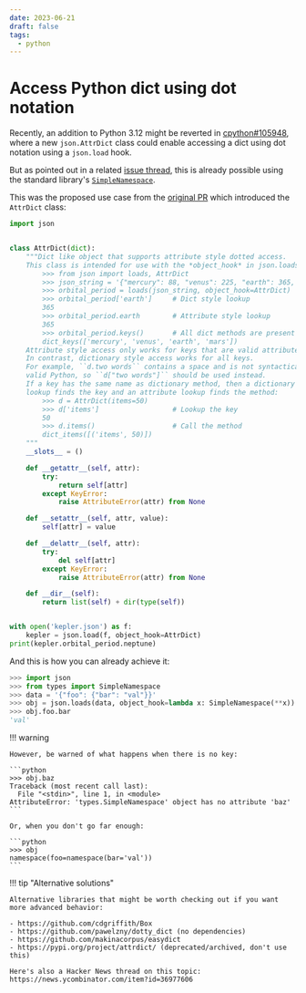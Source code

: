 ```yaml
---
date: 2023-06-21
draft: false
tags:
  - python
---
```


# Access Python dict using dot notation

Recently, an addition to Python 3.12 might be reverted in [cpython#105948](https://github.com/python/cpython/pull/105948), where a new `json.AttrDict` class could enable accessing a dict using dot notation using a `json.load` hook.

But as pointed out in a related [issue thread](https://github.com/python/cpython/issues/96145#issuecomment-1599508607), this is already possible using the standard library's [`SimpleNamespace`](https://docs.python.org/3/library/types.html#types.SimpleNamespace).

<!-- more -->

This was the proposed use case from the [original PR](https://github.com/python/cpython/pull/96146) which introduced the `AttrDict` class:

```python
import json


class AttrDict(dict):
    """Dict like object that supports attribute style dotted access.
    This class is intended for use with the *object_hook* in json.loads():
        >>> from json import loads, AttrDict
        >>> json_string = '{"mercury": 88, "venus": 225, "earth": 365, "mars": 687}'
        >>> orbital_period = loads(json_string, object_hook=AttrDict)
        >>> orbital_period['earth']     # Dict style lookup
        365
        >>> orbital_period.earth        # Attribute style lookup
        365
        >>> orbital_period.keys()       # All dict methods are present
        dict_keys(['mercury', 'venus', 'earth', 'mars'])
    Attribute style access only works for keys that are valid attribute names.
    In contrast, dictionary style access works for all keys.
    For example, ``d.two words`` contains a space and is not syntactically
    valid Python, so ``d["two words"]`` should be used instead.
    If a key has the same name as dictionary method, then a dictionary
    lookup finds the key and an attribute lookup finds the method:
        >>> d = AttrDict(items=50)
        >>> d['items']                  # Lookup the key
        50
        >>> d.items()                   # Call the method
        dict_items([('items', 50)])
    """
    __slots__ = ()

    def __getattr__(self, attr):
        try:
            return self[attr]
        except KeyError:
            raise AttributeError(attr) from None

    def __setattr__(self, attr, value):
        self[attr] = value

    def __delattr__(self, attr):
        try:
            del self[attr]
        except KeyError:
            raise AttributeError(attr) from None

    def __dir__(self):
        return list(self) + dir(type(self))


with open('kepler.json') as f:
    kepler = json.load(f, object_hook=AttrDict)
print(kepler.orbital_period.neptune)
```

And this is how you can already achieve it:

```python
>>> import json
>>> from types import SimpleNamespace
>>> data = '{"foo": {"bar": "val"}}'
>>> obj = json.loads(data, object_hook=lambda x: SimpleNamespace(**x))
>>> obj.foo.bar
'val'
```

!!! warning

    However, be warned of what happens when there is no key:

    ```python
    >>> obj.baz
    Traceback (most recent call last):
      File "<stdin>", line 1, in <module>
    AttributeError: 'types.SimpleNamespace' object has no attribute 'baz'
    ```

    Or, when you don't go far enough:

    ```python
    >>> obj
    namespace(foo=namespace(bar='val'))
    ```

!!! tip "Alternative solutions"

    Alternative libraries that might be worth checking out if you want more advanced behavior:

    - https://github.com/cdgriffith/Box
    - https://github.com/pawelzny/dotty_dict (no dependencies)
    - https://github.com/makinacorpus/easydict
    - https://pypi.org/project/attrdict/ (deprecated/archived, don't use this)

    Here's also a Hacker News thread on this topic: https://news.ycombinator.com/item?id=36977606
